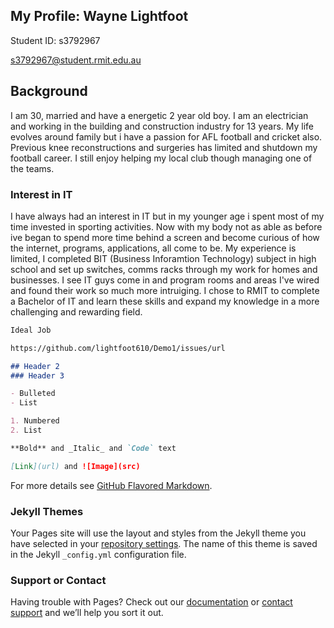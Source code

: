 ## My Profile: Wayne Lightfoot
Student ID: s3792967 

s3792967@student.rmit.edu.au

## Background
I am 30, married and have a energetic 2 year old boy. I am an electrician and working in the building and construction industry
for 13 years. My life evolves around family but i have a passion for AFL football and cricket also. Previous knee reconstructions and surgeries has limited and shutdown my football career. I still enjoy helping my local club though managing one of the teams.


### Interest in IT

I have always had an interest in IT but in my younger age i spent most of my time invested in sporting activities. Now with my 
body not as able as before ive began to spend more time behind a screen and become curious of how the internet, programs, applications,
all come to be. My experience is limited, I completed BIT (Business Inforamtion Technology) subject in high school and set up switches, comms racks through my work for homes and businesses. I see IT guys come in and program rooms and areas I've wired and found their work so much more intruiging. I chose to RMIT to complete a Bachelor of IT and learn these skills and expand my knowledge in a more challenging and rewarding field.

```markdown
Ideal Job

https://github.com/lightfoot610/Demo1/issues/url

## Header 2
### Header 3

- Bulleted
- List

1. Numbered
2. List

**Bold** and _Italic_ and `Code` text

[Link](url) and ![Image](src)
```

For more details see [GitHub Flavored Markdown](https://guides.github.com/features/mastering-markdown/).

### Jekyll Themes

Your Pages site will use the layout and styles from the Jekyll theme you have selected in your [repository settings](https://github.com/lightfoot610/Demo1/settings). The name of this theme is saved in the Jekyll `_config.yml` configuration file.

### Support or Contact

Having trouble with Pages? Check out our [documentation](https://help.github.com/categories/github-pages-basics/) or [contact support](https://github.com/contact) and we’ll help you sort it out.
